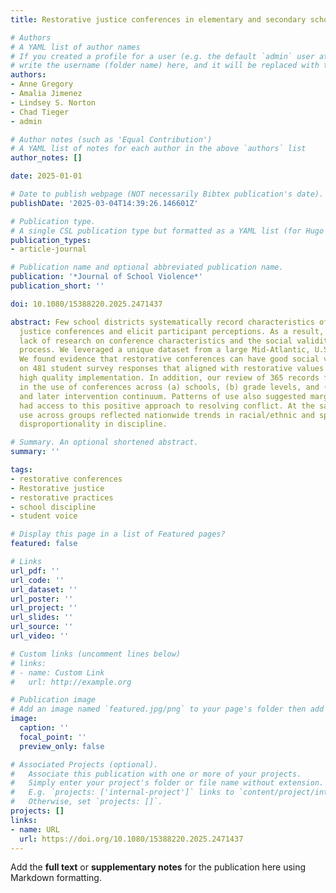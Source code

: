 ```yaml
---
title: Restorative justice conferences in elementary and secondary schools

# Authors
# A YAML list of author names
# If you created a profile for a user (e.g. the default `admin` user at `content/authors/admin/`), 
# write the username (folder name) here, and it will be replaced with their full name and linked to their profile.
authors:
- Anne Gregory
- Amalia Jimenez
- Lindsey S. Norton
- Chad Tieger
- admin

# Author notes (such as 'Equal Contribution')
# A YAML list of notes for each author in the above `authors` list
author_notes: []

date: 2025-01-01

# Date to publish webpage (NOT necessarily Bibtex publication's date).
publishDate: '2025-03-04T14:39:26.146601Z'

# Publication type.
# A single CSL publication type but formatted as a YAML list (for Hugo requirements).
publication_types:
- article-journal

# Publication name and optional abbreviated publication name.
publication: '*Journal of School Violence*'
publication_short: ''

doi: 10.1080/15388220.2025.2471437

abstract: Few school districts systematically record characteristics of restorative
  justice conferences and elicit participant perceptions. As a result, there is a
  lack of research on conference characteristics and the social validity of this problem-solving
  process. We leveraged a unique dataset from a large Mid-Atlantic, U.S. school district.
  We found evidence that restorative conferences can have good social validity, based
  on 481 student survey responses that aligned with restorative values and suggested
  high quality implementation. In addition, our review of 365 records found variability
  in the use of conferences across (a) schools, (b) grade levels, and (c) an early
  and later intervention continuum. Patterns of use also suggested marginalized groups
  had access to this positive approach to resolving conflict. At the same time, conference
  use across groups reflected nationwide trends in racial/ethnic and special education
  disproportionality in discipline.

# Summary. An optional shortened abstract.
summary: ''

tags:
- restorative conferences
- Restorative justice
- restorative practices
- school discipline
- student voice

# Display this page in a list of Featured pages?
featured: false

# Links
url_pdf: ''
url_code: ''
url_dataset: ''
url_poster: ''
url_project: ''
url_slides: ''
url_source: ''
url_video: ''

# Custom links (uncomment lines below)
# links:
# - name: Custom Link
#   url: http://example.org

# Publication image
# Add an image named `featured.jpg/png` to your page's folder then add a caption below.
image:
  caption: ''
  focal_point: ''
  preview_only: false

# Associated Projects (optional).
#   Associate this publication with one or more of your projects.
#   Simply enter your project's folder or file name without extension.
#   E.g. `projects: ['internal-project']` links to `content/project/internal-project/index.md`.
#   Otherwise, set `projects: []`.
projects: []
links:
- name: URL
  url: https://doi.org/10.1080/15388220.2025.2471437
---
```


Add the **full text** or **supplementary notes** for the publication here using Markdown formatting.
